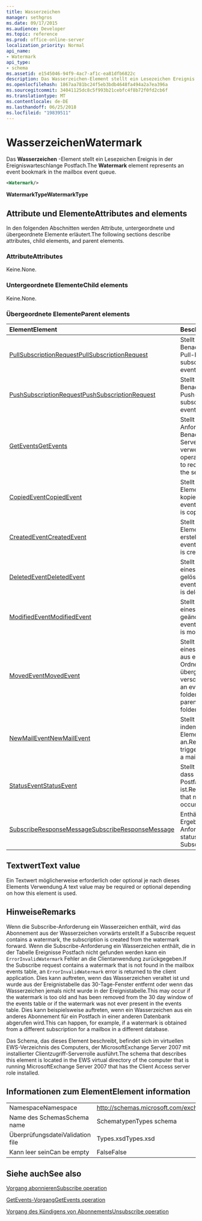 ```yaml
---
title: Wasserzeichen
manager: sethgros
ms.date: 09/17/2015
ms.audience: Developer
ms.topic: reference
ms.prod: office-online-server
localization_priority: Normal
api_name:
- Watermark
api_type:
- schema
ms.assetid: e1545046-94f9-4ac7-af1c-ea81dfb6822c
description: Das Wasserzeichen-Element stellt ein Lesezeichen Ereignis in der Ereigniswarteschlange Postfach.
ms.openlocfilehash: 1867aa781bc24f5eb3bdb4648fa494a2a7ea396a
ms.sourcegitcommit: 34041125dc8c5f993b21cebfc4f8b72f0fd2cb6f
ms.translationtype: MT
ms.contentlocale: de-DE
ms.lasthandoff: 06/25/2018
ms.locfileid: "19839511"
---
```

# <a name="watermark"></a><span data-ttu-id="bf3d6-103">Wasserzeichen</span><span class="sxs-lookup"><span data-stu-id="bf3d6-103">Watermark</span></span>

<span data-ttu-id="bf3d6-104">Das **Wasserzeichen** -Element stellt ein Lesezeichen Ereignis in der Ereigniswarteschlange Postfach.</span><span class="sxs-lookup"><span data-stu-id="bf3d6-104">The **Watermark** element represents an event bookmark in the mailbox event queue.</span></span> 
  
```xml
<Watermark/>
```

 <span data-ttu-id="bf3d6-105">**WatermarkType**</span><span class="sxs-lookup"><span data-stu-id="bf3d6-105">**WatermarkType**</span></span>
## <a name="attributes-and-elements"></a><span data-ttu-id="bf3d6-106">Attribute und Elemente</span><span class="sxs-lookup"><span data-stu-id="bf3d6-106">Attributes and elements</span></span>

<span data-ttu-id="bf3d6-107">In den folgenden Abschnitten werden Attribute, untergeordnete und übergeordnete Elemente erläutert.</span><span class="sxs-lookup"><span data-stu-id="bf3d6-107">The following sections describe attributes, child elements, and parent elements.</span></span>
  
### <a name="attributes"></a><span data-ttu-id="bf3d6-108">Attribute</span><span class="sxs-lookup"><span data-stu-id="bf3d6-108">Attributes</span></span>

<span data-ttu-id="bf3d6-109">Keine.</span><span class="sxs-lookup"><span data-stu-id="bf3d6-109">None.</span></span>
  
### <a name="child-elements"></a><span data-ttu-id="bf3d6-110">Untergeordnete Elemente</span><span class="sxs-lookup"><span data-stu-id="bf3d6-110">Child elements</span></span>

<span data-ttu-id="bf3d6-111">Keine.</span><span class="sxs-lookup"><span data-stu-id="bf3d6-111">None.</span></span>
  
### <a name="parent-elements"></a><span data-ttu-id="bf3d6-112">Übergeordnete Elemente</span><span class="sxs-lookup"><span data-stu-id="bf3d6-112">Parent elements</span></span>

|<span data-ttu-id="bf3d6-113">**Element**</span><span class="sxs-lookup"><span data-stu-id="bf3d6-113">**Element**</span></span>|<span data-ttu-id="bf3d6-114">**Beschreibung**</span><span class="sxs-lookup"><span data-stu-id="bf3d6-114">**Description**</span></span>|
|:-----|:-----|
|[<span data-ttu-id="bf3d6-115">PullSubscriptionRequest</span><span class="sxs-lookup"><span data-stu-id="bf3d6-115">PullSubscriptionRequest</span></span>](pullsubscriptionrequest.md) <br/> |<span data-ttu-id="bf3d6-116">Stellt ein Abonnement für ein Benachrichtigungsabonnement Pull-Ereignis.</span><span class="sxs-lookup"><span data-stu-id="bf3d6-116">Represents a subscription to a pull-based event notification subscription.</span></span>  <br/> |
|[<span data-ttu-id="bf3d6-117">PushSubscriptionRequest</span><span class="sxs-lookup"><span data-stu-id="bf3d6-117">PushSubscriptionRequest</span></span>](pushsubscriptionrequest.md) <br/> |<span data-ttu-id="bf3d6-118">Stellt ein Abonnement für ein Benachrichtigungsabonnement Push-Ereignis.</span><span class="sxs-lookup"><span data-stu-id="bf3d6-118">Represents a subscription to a push-based event notification subscription.</span></span>  <br/> |
|[<span data-ttu-id="bf3d6-119">GetEvents</span><span class="sxs-lookup"><span data-stu-id="bf3d6-119">GetEvents</span></span>](getevents.md) <br/> |<span data-ttu-id="bf3d6-120">Stellt die Operation auf Anforderung-Benachrichtigungen vom Server von Pull-Clients verwendet wird.</span><span class="sxs-lookup"><span data-stu-id="bf3d6-120">Represents the operation used by pull clients to request notifications from the server.</span></span>  <br/> |
|[<span data-ttu-id="bf3d6-121">CopiedEvent</span><span class="sxs-lookup"><span data-stu-id="bf3d6-121">CopiedEvent</span></span>](copiedevent.md) <br/> |<span data-ttu-id="bf3d6-122">Stellt ein Ereignis eines Elements oder Ordners, in dem kopiert wird.</span><span class="sxs-lookup"><span data-stu-id="bf3d6-122">Represents an event where an item or folder is copied.</span></span>  <br/> |
|[<span data-ttu-id="bf3d6-123">CreatedEvent</span><span class="sxs-lookup"><span data-stu-id="bf3d6-123">CreatedEvent</span></span>](createdevent.md) <br/> |<span data-ttu-id="bf3d6-124">Stellt ein Ereignis eines Elements oder Ordners, in dem erstellt wird.</span><span class="sxs-lookup"><span data-stu-id="bf3d6-124">Represents an event where an item or folder is created.</span></span>  <br/> |
|[<span data-ttu-id="bf3d6-125">DeletedEvent</span><span class="sxs-lookup"><span data-stu-id="bf3d6-125">DeletedEvent</span></span>](deletedevent.md) <br/> |<span data-ttu-id="bf3d6-126">Stellt ein Ereignis, bei denen eines Elements oder Ordners gelöscht wird.</span><span class="sxs-lookup"><span data-stu-id="bf3d6-126">Represents an event where an item or folder is deleted.</span></span>  <br/> |
|[<span data-ttu-id="bf3d6-127">ModifiedEvent</span><span class="sxs-lookup"><span data-stu-id="bf3d6-127">ModifiedEvent</span></span>](modifiedevent.md) <br/> |<span data-ttu-id="bf3d6-128">Stellt ein Ereignis, bei denen eines Elements oder Ordners geändert wird.</span><span class="sxs-lookup"><span data-stu-id="bf3d6-128">Represents an event where an item or folder is modified.</span></span>  <br/> |
|[<span data-ttu-id="bf3d6-129">MovedEvent</span><span class="sxs-lookup"><span data-stu-id="bf3d6-129">MovedEvent</span></span>](movedevent.md) <br/> |<span data-ttu-id="bf3d6-130">Stellt ein Ereignis, auf dem eines Elements oder Ordners aus einem übergeordneten Ordner in einen anderen übergeordneten Ordner verschoben wird.</span><span class="sxs-lookup"><span data-stu-id="bf3d6-130">Represents an event where an item or folder is moved from one parent folder to another parent folder.</span></span>  <br/> |
|[<span data-ttu-id="bf3d6-131">NewMailEvent</span><span class="sxs-lookup"><span data-stu-id="bf3d6-131">NewMailEvent</span></span>](newmailevent.md) <br/> |<span data-ttu-id="bf3d6-132">Stellt ein Ereignis ausgelöst, indem eine neue e-Mail-Element in einem Postfach an.</span><span class="sxs-lookup"><span data-stu-id="bf3d6-132">Represents an event triggered by a new mail item in a mailbox.</span></span>  <br/> |
|[<span data-ttu-id="bf3d6-133">StatusEvent</span><span class="sxs-lookup"><span data-stu-id="bf3d6-133">StatusEvent</span></span>](statusevent.md) <br/> |<span data-ttu-id="bf3d6-134">Stellt eine Benachrichtigung, dass keine neue Aktivität im Postfach aufgetreten ist.</span><span class="sxs-lookup"><span data-stu-id="bf3d6-134">Represents a notification that no new activity has occurred in the mailbox.</span></span>  <br/> |
|[<span data-ttu-id="bf3d6-135">SubscribeResponseMessage</span><span class="sxs-lookup"><span data-stu-id="bf3d6-135">SubscribeResponseMessage</span></span>](subscriberesponsemessage.md) <br/> |<span data-ttu-id="bf3d6-136">Enthält den Status und das Ergebnis einer Subscribe-Anforderung.</span><span class="sxs-lookup"><span data-stu-id="bf3d6-136">Contains the status and result of a Subscribe request.</span></span>  <br/> |
   
## <a name="text-value"></a><span data-ttu-id="bf3d6-137">Textwert</span><span class="sxs-lookup"><span data-stu-id="bf3d6-137">Text value</span></span>

<span data-ttu-id="bf3d6-138">Ein Textwert möglicherweise erforderlich oder optional je nach dieses Elements Verwendung.</span><span class="sxs-lookup"><span data-stu-id="bf3d6-138">A text value may be required or optional depending on how this element is used.</span></span>
  
## <a name="remarks"></a><span data-ttu-id="bf3d6-139">Hinweise</span><span class="sxs-lookup"><span data-stu-id="bf3d6-139">Remarks</span></span>

<span data-ttu-id="bf3d6-140">Wenn die Subscribe-Anforderung ein Wasserzeichen enthält, wird das Abonnement aus der Wasserzeichen vorwärts erstellt.</span><span class="sxs-lookup"><span data-stu-id="bf3d6-140">If a Subscribe request contains a watermark, the subscription is created from the watermark forward.</span></span> <span data-ttu-id="bf3d6-141">Wenn die Subscribe-Anforderung ein Wasserzeichen enthält, die in der Tabelle Ereignisse Postfach nicht gefunden werden kann ein `ErrorInvalidWatermark` Fehler an die Clientanwendung zurückgegeben.</span><span class="sxs-lookup"><span data-stu-id="bf3d6-141">If the Subscribe request contains a watermark that is not found in the mailbox events table, an  `ErrorInvalidWatermark` error is returned to the client application.</span></span> <span data-ttu-id="bf3d6-142">Dies kann auftreten, wenn das Wasserzeichen veraltet ist und wurde aus der Ereignistabelle das 30-Tage-Fenster entfernt oder wenn das Wasserzeichen jemals nicht wurde in der Ereignistabelle.</span><span class="sxs-lookup"><span data-stu-id="bf3d6-142">This may occur if the watermark is too old and has been removed from the 30 day window of the events table or if the watermark was not ever present in the events table.</span></span> <span data-ttu-id="bf3d6-143">Dies kann beispielsweise auftreten, wenn ein Wasserzeichen aus ein anderes Abonnement für ein Postfach in einer anderen Datenbank abgerufen wird.</span><span class="sxs-lookup"><span data-stu-id="bf3d6-143">This can happen, for example, if a watermark is obtained from a different subscription for a mailbox in a different database.</span></span> 
  
<span data-ttu-id="bf3d6-144">Das Schema, das dieses Element beschreibt, befindet sich im virtuellen EWS-Verzeichnis des Computers, der MicrosoftExchange Server 2007 mit installierter Clientzugriff-Serverrolle ausführt.</span><span class="sxs-lookup"><span data-stu-id="bf3d6-144">The schema that describes this element is located in the EWS virtual directory of the computer that is running MicrosoftExchange Server 2007 that has the Client Access server role installed.</span></span>
  
## <a name="element-information"></a><span data-ttu-id="bf3d6-145">Informationen zum Element</span><span class="sxs-lookup"><span data-stu-id="bf3d6-145">Element information</span></span>

|||
|:-----|:-----|
|<span data-ttu-id="bf3d6-146">Namespace</span><span class="sxs-lookup"><span data-stu-id="bf3d6-146">Namespace</span></span>  <br/> |http://schemas.microsoft.com/exchange/services/2006/types  <br/> |
|<span data-ttu-id="bf3d6-147">Name des Schemas</span><span class="sxs-lookup"><span data-stu-id="bf3d6-147">Schema name</span></span>  <br/> |<span data-ttu-id="bf3d6-148">Schematypen</span><span class="sxs-lookup"><span data-stu-id="bf3d6-148">Types schema</span></span>  <br/> |
|<span data-ttu-id="bf3d6-149">Überprüfungsdatei</span><span class="sxs-lookup"><span data-stu-id="bf3d6-149">Validation file</span></span>  <br/> |<span data-ttu-id="bf3d6-150">Types.xsd</span><span class="sxs-lookup"><span data-stu-id="bf3d6-150">Types.xsd</span></span>  <br/> |
|<span data-ttu-id="bf3d6-151">Kann leer sein</span><span class="sxs-lookup"><span data-stu-id="bf3d6-151">Can be empty</span></span>  <br/> |<span data-ttu-id="bf3d6-152">False</span><span class="sxs-lookup"><span data-stu-id="bf3d6-152">False</span></span>  <br/> |
   
## <a name="see-also"></a><span data-ttu-id="bf3d6-153">Siehe auch</span><span class="sxs-lookup"><span data-stu-id="bf3d6-153">See also</span></span>



[<span data-ttu-id="bf3d6-154">Vorgang abonnieren</span><span class="sxs-lookup"><span data-stu-id="bf3d6-154">Subscribe operation</span></span>](subscribe-operation.md)
  
[<span data-ttu-id="bf3d6-155">GetEvents-Vorgang</span><span class="sxs-lookup"><span data-stu-id="bf3d6-155">GetEvents operation</span></span>](getevents-operation.md)
  
[<span data-ttu-id="bf3d6-156">Vorgang des Kündigens von Abonnements</span><span class="sxs-lookup"><span data-stu-id="bf3d6-156">Unsubscribe operation</span></span>](unsubscribe-operation.md)

